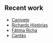 ## Recent work

* [Canivete](http://canivete.leofavre.com/)
* [Richards Histórias](http://www.richards.com.br/historias/mario-cohen/)
* [Fátima Richa](http://richaarquitetura.com.br/)
* [Cantão](http://blog.cantao.com.br/)